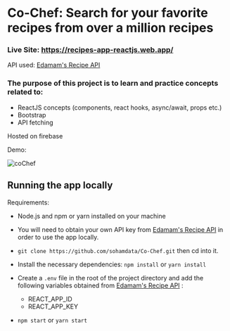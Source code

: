 # Co-Chef: Search for your favorite recipes from over a million recipes

### Live Site: https://recipes-app-reactjs.web.app/

API used: [Edamam's Recipe API](https://developer.edamam.com/edamam-recipe-api)

### The purpose of this project is to learn and practice concepts related to:
- ReactJS concepts (components, react hooks, async/await, props etc.)
- Bootstrap
- API fetching

Hosted on firebase

Demo:

![coChef](https://user-images.githubusercontent.com/78294692/205103778-aa8d6de5-8a6f-4ac5-844c-ec495c78ab8a.gif)

## Running the app locally

Requirements: 
- Node.js and npm or yarn installed on your machine
- You will need to obtain your own API key from [Edamam's Recipe API](https://developer.edamam.com/edamam-recipe-api) in order to use the app locally.


- `git clone https://github.com/sohamdata/Co-Chef.git` then cd into it.
- Install the necessary dependencies: `npm install` or `yarn install`
- Create a `.env` file in the root of the project directory and add the following variables obtained from [Edamam's Recipe API](https://developer.edamam.com/edamam-recipe-api) :
  - REACT_APP_ID
  - REACT_APP_KEY
- `npm start` or `yarn start`
